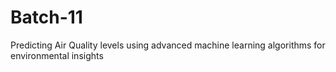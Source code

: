 # Batch-11
Predicting Air Quality levels using advanced machine learning algorithms for environmental insights
